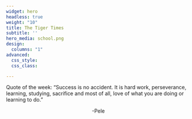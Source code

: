 ```yaml
---
widget: hero
headless: true
weight: "10"
title: The Tiger Times
subtitle: ''
hero_media: school.png
design:
  columns: "1"
advanced:
  css_style: 
  css_class: 

---
```

<p>Quote of the week: “Success is no accident. It is hard work, perseverance, learning, studying, sacrifice and most of all, love of what you are doing or learning to do.”</p><p style="text-align: center">-Pele</p>